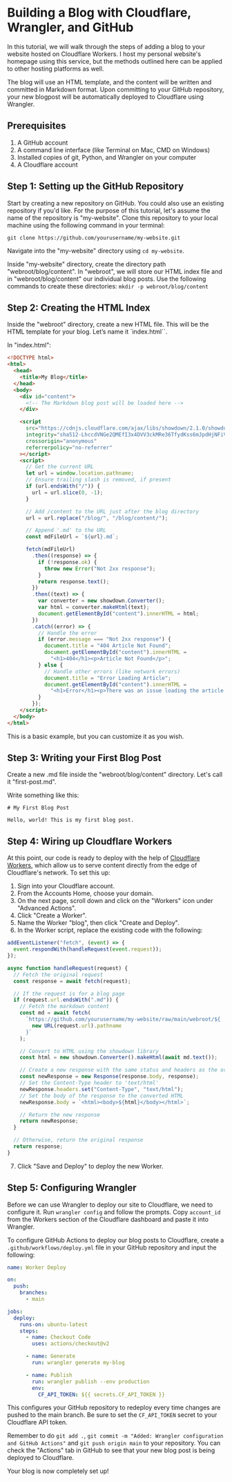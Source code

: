 # Building a Blog with Cloudflare, Wrangler, and GitHub

In this tutorial, we will walk through the steps of adding a blog to your website hosted on Cloudflare Workers. I host my personal website's homepage using this service, but the methods outlined here can be applied to other hosting platforms as well.

The blog will use an HTML template, and the content will be written and committed in Markdown format. Upon committing to your GitHub repository, your new blogpost will be automatically deployed to Cloudflare using Wrangler.

## **Prerequisites**

1. A GitHub account
2. A command line interface (like Terminal on Mac, CMD on Windows)
3. Installed copies of git, Python, and Wrangler on your computer
4. A Cloudflare account

## **Step 1: Setting up the GitHub Repository**

Start by creating a new repository on GitHub. You could also use an existing repository if you'd like. For the purpose of this tutorial, let's assume the name of the repository is "my-website". Clone this repository to your local machine using the following command in your terminal:

```
git clone https://github.com/yourusername/my-website.git
```

Navigate into the "my-website" directory using `cd my-website`.

Inside "my-website" directory, create the directory path "webroot/blog/content". In "webroot", we will store our HTML index file and in "webroot/blog/content" our individual blog posts. Use the following commands to create these directories: `mkdir -p webroot/blog/content`

## **Step 2: Creating the HTML Index**

Inside the "webroot" directory, create a new HTML file. This will be the HTML template for your blog. Let’s name it `index.html``.

In "index.html":

```html
<!DOCTYPE html>
<html>
  <head>
    <title>My Blog</title>
  </head>
  <body>
    <div id="content">
      <!-- The Markdown blog post will be loaded here -->
    </div>

    <script
      src="https://cdnjs.cloudflare.com/ajax/libs/showdown/2.1.0/showdown.min.js"
      integrity="sha512-LhccdVNGe2QMEfI3x4DVV3ckMRe36TfydKss6mJpdHjNFiV07dFpS2xzeZedptKZrwxfICJpez09iNioiSZ3hA=="
      crossorigin="anonymous"
      referrerpolicy="no-referrer"
    ></script>
    <script>
      // Get the current URL
      let url = window.location.pathname;
      // Ensure trailing slash is removed, if present
      if (url.endsWith("/")) {
        url = url.slice(0, -1);
      }

      // Add /content to the URL just after the blog directory
      url = url.replace("/blog/", "/blog/content/");

      // Append '.md' to the URL
      const mdFileUrl = `${url}.md`;

      fetch(mdFileUrl)
        .then((response) => {
          if (!response.ok) {
            throw new Error("Not 2xx response");
          }
          return response.text();
        })
        .then((text) => {
          var converter = new showdown.Converter();
          var html = converter.makeHtml(text);
          document.getElementById("content").innerHTML = html;
        })
        .catch((error) => {
          // Handle the error
          if (error.message === "Not 2xx response") {
            document.title = "404 Article Not Found";
            document.getElementById("content").innerHTML =
              "<h1>404</h1><p>Article Not Found</p>";
          } else {
            // Handle other errors (like network errors)
            document.title = "Error Loading Article";
            document.getElementById("content").innerHTML =
              "<h1>Error</h1><p>There was an issue loading the article. Please try again later.</p>";
          }
        });
    </script>
  </body>
</html>
```

This is a basic example, but you can customize it as you wish.

## **Step 3: Writing your First Blog Post**

Create a new .md file inside the "webroot/blog/content" directory. Let's call it "first-post.md".

Write something like this:

```
# My First Blog Post

Hello, world! This is my first blog post.
```

## **Step 4: Wiring up Cloudflare Workers**

At this point, our code is ready to deploy with the help of [Cloudflare Workers](https://developers.cloudflare.com/workers/), which allow us to serve content directly from the edge of Cloudflare's network. To set this up:

1. Sign into your Cloudflare account.
2. From the Accounts Home, choose your domain.
3. On the next page, scroll down and click on the "Workers" icon under "Advanced Actions".
4. Click "Create a Worker".
5. Name the Worker "blog", then click "Create and Deploy".
6. In the Worker script, replace the existing code with the following:

```javascript
addEventListener("fetch", (event) => {
  event.respondWith(handleRequest(event.request));
});

async function handleRequest(request) {
  // Fetch the original request
  const response = await fetch(request);

  // If the request is for a blog page
  if (request.url.endsWith(".md")) {
    // Fetch the markdown content
    const md = await fetch(
      `https://github.com/yourusername/my-website/raw/main/webroot/${
        new URL(request.url).pathname
      }`
    );

    // Convert to HTML using the showdown library
    const html = new showdown.Converter().makeHtml(await md.text());

    // Create a new response with the same status and headers as the original response
    const newResponse = new Response(response.body, response);
    // Set the Content-Type header to 'text/html'
    newResponse.headers.set("Content-Type", "text/html");
    // Set the body of the response to the converted HTML
    newResponse.body = `<html><body>${html}</body></html>`;

    // Return the new response
    return newResponse;
  }

  // Otherwise, return the original response
  return response;
}
```

7. Click "Save and Deploy" to deploy the new Worker.

## **Step 5: Configuring Wrangler**

Before we can use Wrangler to deploy our site to Cloudflare, we need to configure it. Run `wrangler config` and follow the prompts. Copy `account_id` from the Workers section of the Cloudflare dashboard and paste it into Wrangler.

To configure GitHub Actions to deploy our blog posts to Cloudflare, create a `.github/workflows/deploy.yml` file in your GitHub repository and input the following:

```yml
name: Worker Deploy

on:
  push:
    branches:
      - main

jobs:
  deploy:
    runs-on: ubuntu-latest
    steps:
      - name: Checkout Code
        uses: actions/checkout@v2

      - name: Generate
        run: wrangler generate my-blog

      - name: Publish
        run: wrangler publish --env production
        env:
          CF_API_TOKEN: ${{ secrets.CF_API_TOKEN }}
```

This configures your GitHub repository to redeploy every time changes are pushed to the main branch. Be sure to set the `CF_API_TOKEN` secret to your Cloudflare API token.

Remember to do `git add .`, `git commit -m "Added: Wrangler configuration and GitHub Actions"` and `git push origin main` to your repository. You can check the "Actions" tab in GitHub to see that your new blog post is being deployed to Cloudflare.

Your blog is now completely set up!

